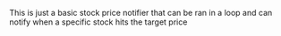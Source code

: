 This is just a basic stock price notifier that can be ran in a loop and can notify when a specific stock hits the target price

